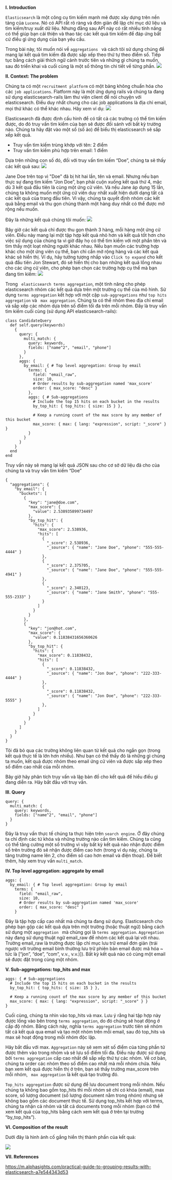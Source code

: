 **I. Introduction**

`Elasticsearch` là một công cụ tìm kiếm mạnh mẽ được xây dựng trên nền tảng của `Lucene`. Nó có API rất rõ ràng và đơn giản để lập chỉ mục dữ liệu và tìm kiếm/truy xuất dữ liệu. Nhưng đằng sau API này có rất nhiều tính năng có thể giúp bạn cải thiện và thao tác các kết quả tìm kiếm để đáp ứng bất cứ điều gì ứng dụng của bạn yêu cầu.

Trong bài này, tôi muốn nói về `aggregations ` và cách tôi sử dụng chúng để mang lại kết quả tìm kiếm đã được sắp xếp theo thứ tự theo điểm số. Tiếp tục bằng cách giải thích ngữ cảnh trước tiên và những gì chúng ta muốn, sau đó triển khai và cuối cùng là một số thông tin chi tiết về từng phần. 
![](https://images.viblo.asia/130e84ad-d2e6-4e68-8619-db9db6711b2f.jpg)

**II. Context: The problem**

Chúng ta có một `recruitment platform` có một bảng không chuẩn hóa cho các `job applications`. Flatform này là một ứng dụng rails và chúng ta đang sử dụng elasticsearch-rails làm thư viện client để nói chuyện với elasticsearch. Điều duy nhất chung cho các job applications là địa chỉ email, mọi thứ khác có thể khác nhau. Hãy xem ví dụ:
![](https://images.viblo.asia/82078509-d2e4-438b-8b14-0a63edb934a3.jpg)

Elasticsearch đã được định cấu hình để có tất cả các trường có thể tìm kiếm được, do đó truy vấn tìm kiếm của bạn sẽ được đối sánh với bất kỳ trường nào. Chúng ta hãy đặt vào một số (số ảo) để biểu thị elasticsearch sẽ sắp xếp kết quả.

* Truy vấn tìm kiếm trùng khớp với tên: 2 điểm
* Truy vấn tìm kiếm phù hợp trên email: 1 điểm

Dựa trên những con số đó, đối với truy vấn tìm kiếm “Doe”, chúng ta sẽ thấy các kết quả sau:
![](https://images.viblo.asia/b05b3eda-54af-4c0d-a0a2-81802beaf474.jpg)

Jane Doe trên top vì "Doe" đã bị hit hai lần, tên và email. Nhưng nếu bạn thực sự đang tìm kiếm “Jon Doe”, bạn phải cuộn xuống kết quả thứ 4, mặc dù 3 kết quả đầu tiên là cùng một ứng cử viên. Và nếu Jane áp dụng 15 lần, chúng ta không muốn một ứng cử viên duy nhất xuất hiện dưới dạng tất cả các kết quả của trang đầu tiên. Vì vậy, chúng ta quyết định nhóm các kết quả bằng email và thu gọn chúng thành một hàng duy nhất có thể được mở rộng nếu muốn.

Đây là những kết quả chúng tôi muốn:
![](https://images.viblo.asia/c1325215-2141-4e86-a0b3-5feeada9b79c.jpg)

Bây giờ các kết quả chỉ được thu gọn thành 3 hàng, mỗi hàng một ứng cử viên. Điều này mang lại một tập hợp kết quả nhỏ hơn và kết quả tốt hơn cho việc sử dụng của chúng ta vì giờ đây họ có thể tìm kiếm với một phần tên và tìm thấy một loạt những người khác nhau. Nếu bạn muốn các trường hợp khác cho một ứng viên cụ thể, bạn chỉ cần mở rộng hàng và các kết quả khác sẽ hiển thị. Ví dụ, hãy tưởng tượng nhấp vào `Click to expand` cho kết quả đầu tiên Jon Stewart, đó sẽ hiển thị cho bạn những kết quả lồng nhau cho các ứng cử viên, cho phép bạn chọn các trường hợp cụ thể mà bạn đang tìm kiếm:
![](https://images.viblo.asia/f5e0ca4e-2e3a-4fcd-ac72-9e9210136cf8.jpg)

Trong ` elasticsearch terms aggregation`, một tính năng cho phép elasticsearch nhóm các kết quả dựa trên một trường cụ thể của mô hình. Sử dụng `terms aggregation` kết hợp với một cặp `sub-aggregations` như `top hits aggregation` và ` max aggregation`. Chúng ta có thể nhóm theo địa chỉ email và sắp xếp các nhóm dựa trên số điểm tối đa trên mỗi nhóm. Đây là truy vấn tìm kiếm cuối cùng (sử dụng API elasticsearch-rails):

```
class CandidateQuery
  def self.query(keywords)
    {
      query: {
        multi_match: {
          query: keywords,
          fields: ["name^2", "email", "phone"]
        }
      },
      aggs: {
        by_email: { # Top level aggregation: Group by email
          terms: {
            field: "email_raw",
            size: 10,
            # Order results by sub-aggregation named 'max_score'
            order: { max_score: "desc" } 
          },
          aggs: { # Sub-aggregations
            # Include the top 15 hits on each bucket in the results
            by_top_hit: { top_hits: { size: 15 } },
            
            # Keep a running count of the max score by any member of this bucket
            max_score: { max: { lang: "expression", script: "_score" } }
          }
        }
      }
    }
  end
end
```
Truy vấn này sẽ mang lại kết quả JSON sau cho cơ sở dữ liệu đã cho của chúng ta và truy vấn tìm kiếm “Doe”
```
{
  "aggregations": {
    "by_email": {
      "buckets": [
        {
          "key": "jane@doe.com",
          "max_score": {
            "value": 2.538935899734497
          },
          "by_top_hit": {
            "hits": {
              "max_score": 2.538936,
              "hits": [
                {
                  "_score": 2.538936,
                  "_source": { "name": "Jane Doe", "phone": "555-555-4444" }
                },
                {
                  "_score": 2.375705,
                  "_source": { "name": "Jane Doe", "phone": "555-555-4941" }
                },
                {
                  "_score": 2.340123,
                  "_source": { "name": "Jane Smith", "phone": "555-555-2333" }
                }
              ]
            }
          }
        },
        {
          "key": "jon@hot.com",
          "max_score": {
            "value": 0.11838431656360626
          },
          "by_top_hit": {
            "hits": {
              "max_score": 0.11838432,
              "hits": [
                {
                  "_score": 0.11838432,
                  "_source": { "name": "Jon Doe", "phone": "222-333-4444" }
                },
                {
                  "_score": 0.11838432,
                  "_source": { "name": "Jon Doe", "phone": "222-333-5555" }
                },
              ]
            }
          }
        }
      ]
    }
  }
}
```

Tôi đã bỏ qua các trường không liên quan từ kết quả cho ngắn gọn (trong kết quả thực tế là lớn hơn nhiều). Như bạn có thể thấy đó là những gì chúng ta muốn, kết quả được nhóm theo email ứng cử viên và được sắp xếp theo số điểm cao nhất của mỗi nhóm. 

Bây giờ hãy phân tích truy vấn và lập bản đồ cho kết quả để hiểu điều gì đang diễn ra. Hãy bắt đầu với truy vấn.

**III. Query**

```
query: {
  multi_match: {
    query: keywords,
    fields: ["name^2", "email", "phone"]
  }
}
```
Đây là truy vấn thực tế chúng ta thực hiện trên `search engine`. Ở đây chúng ta chỉ định các từ khóa và những trường nào cần tìm kiếm. Chúng ta cũng có thể tăng cường một số trường vì vậy bất kỳ kết quả nào nhận được điểm số trên trường đó sẽ nhận được điểm cao hơn (trong ví dụ này, chúng ta tăng trường name lên 2, cho điểm số cao hơn email và điện thoại). Để biết thêm, hãy xem truy vấn `multi_match`.

**IV. Top level aggregation: aggregate by email**

```
aggs: {
  by_email: { # Top level aggregation: Group by email
    terms: {
      field: "email_raw",
      size: 10,
      # Order results by sub-aggregation named 'max_score'
      order: { max_score: "desc" } 
    }
```

Đây là tập hợp cấp cao nhất mà chúng ta đang sử dụng. Elasticsearch cho phép bạn gộp các kết quả dựa trên một trường (hoặc thuật ngữ) bằng cách sử dụng một `aggregation ` mà chúng gọi là `terms aggregation`. `Aggregation` này đang sử dụng thuật ngữ email_raw để nhóm các kết quả lại với nhau. Trường email_raw là trường được lập chỉ mục lưu trữ email đơn giản (trái ngược với trường email bình thường lưu trữ phiên bản email được mã hóa ~ tức là [“jon”, “doe”, “com”, v.v., v.v.)]). Bất kỳ kết quả nào có cùng một email sẽ được đặt trong cùng một nhóm. 

**V. Sub-aggregations: top_hits and max**

```
aggs: { # Sub-aggregations
  # Include the top 15 hits on each bucket in the results
  by_top_hit: { top_hits: { size: 15 } },
  
  # Keep a running count of the max score by any member of this bucket
  max_score: { max: { lang: "expression", script: "_score" } }
}
```
Cuối cùng, chúng ta nhìn vào top_hits và max. Lưu ý rằng hai tập hợp này được lồng vào bên trong `terms aggregation`, do đó chúng sẽ hoạt động ở cấp độ nhóm. Bằng cách này, nghĩa `terms aggregation` trước tiên sẽ nhóm tất cả kết quả qua email và tạo một nhóm trên mỗi email, sau đó top_hits và max sẽ hoạt động trong mỗi nhóm độc lập.

Hãy bắt đầu với max. `Aggregation` này sẽ xem xét số điểm của từng phần tử được thêm vào trong nhóm và sẽ lưu số điểm tối đa. Điều này được sử dụng bởi `terms aggregation` cấp cao nhất để sắp xếp thứ tự các nhóm. Về cơ bản, chúng ta order các nhóm theo số điểm cao nhất mà mỗi nhóm chứa. Nếu bạn xem kết quả được hiển thị ở trên, bạn sẽ thấy trường max_score trên mỗi nhóm, ` max aggregation` là kết quả tạo trường đó.

`Top_hits aggregation` được sử dụng để lưu document trong mỗi nhóm. Nếu chúng ta không bao gồm top_hits thì mỗi nhóm sẽ chỉ có khóa (email), max score, số lượng document (số lượng document nằm trong nhóm) nhưng sẽ không bao gồm các document thực tế. Sử dụng top_hits kết hợp với terms, chúng ta nhận cả nhóm và tất cả documents trong mỗi nhóm (bạn có thể xem kết quả của top_hits bằng cách xem kết quả ở trên tại trường “by_top_hits”).

**VI. Composition of the result**

Dưới đây là hình ảnh cố gắng hiển thị thành phần của kết quả:

![](https://images.viblo.asia/1f683a9d-a7be-486c-8a2f-066f62cfc7db.jpeg)

**VII. References**

https://m.alphasights.com/practical-guide-to-grouping-results-with-elasticsearch-a7e544343d53